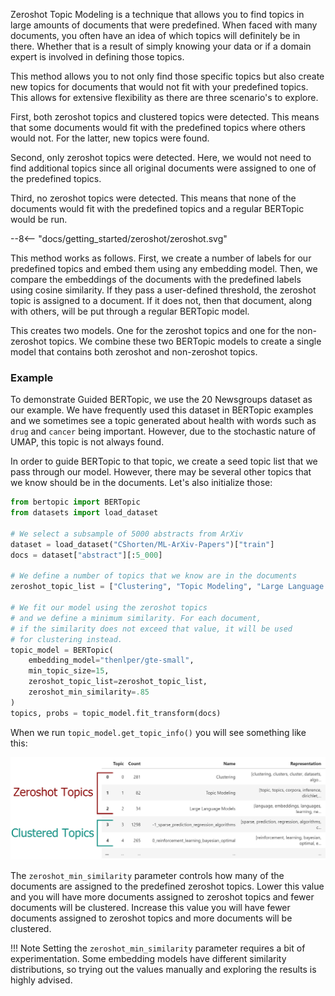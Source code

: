 Zeroshot Topic Modeling is a technique that allows you to find topics in large amounts of documents that were predefined. When faced with many documents, you often have an idea of which topics will definitely be in there. Whether that is a result of simply knowing your data or if a domain expert is involved in defining those topics.

This method allows you to not only find those specific topics but also create new topics for documents that would not fit with your predefined topics. 
This allows for extensive flexibility as there are three scenario's to explore.

First, both zeroshot topics and clustered topics were detected. This means that some documents would fit with the predefined topics where others would not. For the latter, new topics were found.

Second, only zeroshot topics were detected. Here, we would not need to find additional topics since all original documents were assigned to one of the predefined topics.

Third, no zeroshot topics were detected. This means that none of the documents would fit with the predefined topics and a regular BERTopic would be run. 

<div class="svg_image">
--8<-- "docs/getting_started/zeroshot/zeroshot.svg"
</div>

This method works as follows. First, we create a number of labels for our predefined topics and embed them using any embedding model. Then, we compare the embeddings of the documents with the predefined labels using cosine similarity. If they pass a user-defined threshold, the zeroshot topic is assigned to a document. If it does not, then that document, along with others, will be put through a regular BERTopic model.

This creates two models. One for the zeroshot topics and one for the non-zeroshot topics. We combine these two BERTopic models to create a single model that contains both zeroshot and non-zeroshot topics.
   
### **Example**
To demonstrate Guided BERTopic, we use the 20 Newsgroups dataset as our example. We have frequently used this
dataset in BERTopic examples and we sometimes see a topic generated about health with words such as `drug` and `cancer` 
being important. However, due to the stochastic nature of UMAP, this topic is not always found. 

In order to guide BERTopic to that topic, we create a seed topic list that we pass through our model. However, 
there may be several other topics that we know should be in the documents. Let's also initialize those:

```python
from bertopic import BERTopic
from datasets import load_dataset

# We select a subsample of 5000 abstracts from ArXiv
dataset = load_dataset("CShorten/ML-ArXiv-Papers")["train"]
docs = dataset["abstract"][:5_000]

# We define a number of topics that we know are in the documents
zeroshot_topic_list = ["Clustering", "Topic Modeling", "Large Language Models"]

# We fit our model using the zeroshot topics
# and we define a minimum similarity. For each document,
# if the similarity does not exceed that value, it will be used
# for clustering instead.
topic_model = BERTopic(
    embedding_model="thenlper/gte-small", 
    min_topic_size=15,
    zeroshot_topic_list=zeroshot_topic_list,
    zeroshot_min_similarity=.85
)
topics, probs = topic_model.fit_transform(docs)
```

When we run `topic_model.get_topic_info()` you will see something like this:

<img src="zeroshot_output.png">
<br>

The `zeroshot_min_similarity` parameter controls how many of the documents are assigned to the predefined zeroshot topics. Lower this value and you will have more documents assigned to zeroshot topics and fewer documents will be clustered. Increase this value you will have fewer documents assigned to zeroshot topics and more documents will be clustered.

!!! Note
    Setting the `zeroshot_min_similarity` parameter requires a bit of experimentation. Some embedding
    models have different similarity distributions, so trying out the values manually and exploring the results
    is highly advised.

